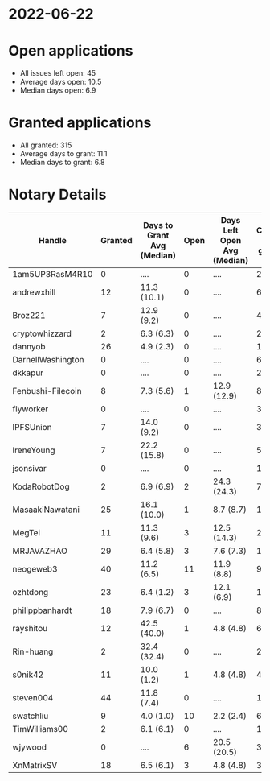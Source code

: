 2022-06-22
==========

# Open applications

- All issues left open: 45
- Average days open: 10.5
- Median days open: 6.9

# Granted applications

- All granted: 315
- Average days to grant: 11.1
- Median days to grant: 6.8

# Notary Details

| Handle            |   Granted | Days to Grant Avg (Median)   |   Open | Days Left Open Avg (Median)   |   Closed (no grant) |
|-------------------|-----------|------------------------------|--------|-------------------------------|---------------------|
| 1am5UP3RasM4R10   |         0 | ....                         |      0 | ....                          |                   2 |
| andrewxhill       |        12 | 11.3  (10.1)                 |      0 | ....                          |                  69 |
| Broz221           |         7 | 12.9  (9.2)                  |      0 | ....                          |                  41 |
| cryptowhizzard    |         2 | 6.3  (6.3)                   |      0 | ....                          |                  22 |
| dannyob           |        26 | 4.9  (2.3)                   |      0 | ....                          |                 134 |
| DarnellWashington |         0 | ....                         |      0 | ....                          |                   6 |
| dkkapur           |         0 | ....                         |      0 | ....                          |                   2 |
| Fenbushi-Filecoin |         8 | 7.3  (5.6)                   |      1 | 12.9  (12.9)                  |                  87 |
| flyworker         |         0 | ....                         |      0 | ....                          |                   3 |
| IPFSUnion         |         7 | 14.0  (9.2)                  |      0 | ....                          |                  33 |
| IreneYoung        |         7 | 22.2  (15.8)                 |      0 | ....                          |                  51 |
| jsonsivar         |         0 | ....                         |      0 | ....                          |                  13 |
| KodaRobotDog      |         2 | 6.9  (6.9)                   |      2 | 24.3  (24.3)                  |                   7 |
| MasaakiNawatani   |        25 | 16.1  (10.0)                 |      1 | 8.7  (8.7)                    |                 108 |
| MegTei            |        11 | 11.3  (9.6)                  |      3 | 12.5  (14.3)                  |                  27 |
| MRJAVAZHAO        |        29 | 6.4  (5.8)                   |      3 | 7.6  (7.3)                    |                 116 |
| neogeweb3         |        40 | 11.2  (6.5)                  |     11 | 11.9  (8.8)                   |                  91 |
| ozhtdong          |        23 | 6.4  (1.2)                   |      3 | 12.1  (6.9)                   |                 123 |
| philippbanhardt   |        18 | 7.9  (6.7)                   |      0 | ....                          |                  81 |
| rayshitou         |        12 | 42.5  (40.0)                 |      1 | 4.8  (4.8)                    |                  65 |
| Rin-huang         |         2 | 32.4  (32.4)                 |      0 | ....                          |                   2 |
| s0nik42           |        11 | 10.0  (1.2)                  |      1 | 4.8  (4.8)                    |                  45 |
| steven004         |        44 | 11.8  (7.4)                  |      0 | ....                          |                 180 |
| swatchliu         |         9 | 4.0  (1.0)                   |     10 | 2.2  (2.4)                    |                  63 |
| TimWilliams00     |         2 | 6.1  (6.1)                   |      0 | ....                          |                  13 |
| wjywood           |         0 | ....                         |      6 | 20.5  (20.5)                  |                  33 |
| XnMatrixSV        |        18 | 6.5  (6.1)                   |      3 | 4.8  (4.8)                    |                  38 |